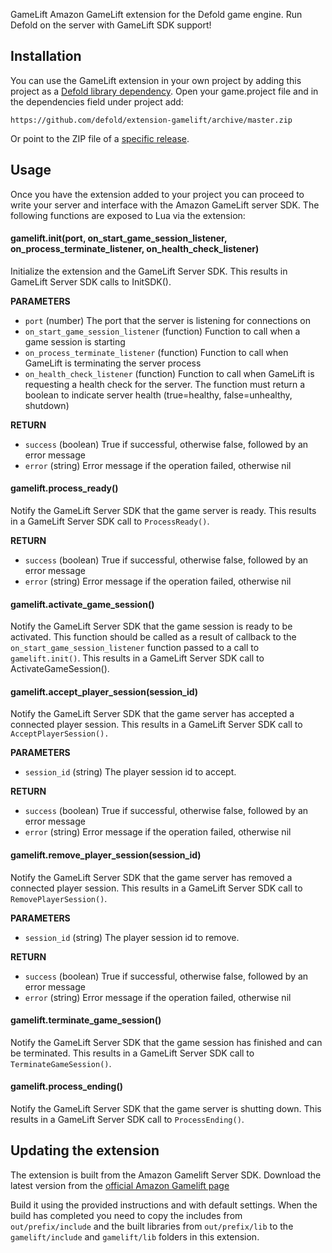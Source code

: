 GameLift
Amazon GameLift extension for the Defold game engine. Run Defold on the server with GameLift SDK support!

## Installation
You can use the GameLift extension in your own project by adding this project as a [Defold library dependency](http://www.defold.com/manuals/libraries/). Open your game.project file and in the dependencies field under project add:

	https://github.com/defold/extension-gamelift/archive/master.zip

Or point to the ZIP file of a [specific release](https://github.com/defold/extension-gamelift/releases).

## Usage
Once you have the extension added to your project you can proceed to write your server and interface with the Amazon GameLift server SDK. The following functions are exposed to Lua via the extension:

#### gamelift.init(port, on_start_game_session_listener, on_process_terminate_listener, on_health_check_listener)
Initialize the extension and the GameLift Server SDK. This results in GameLift Server SDK calls to InitSDK().

**PARAMETERS**
* ```port``` (number) The port that the server is listening for connections on
* ```on_start_game_session_listener``` (function) Function to call when a game session is starting
* ```on_process_terminate_listener``` (function) Function to call when GameLift is terminating the server process
* ```on_health_check_listener``` (function) Function to call when GameLift is requesting a health check for the server. The function must return a boolean to indicate server health (true=healthy, false=unhealthy, shutdown)

**RETURN**
* ```success``` (boolean) True if successful, otherwise false, followed by an error message
* ```error``` (string) Error message if the operation failed, otherwise nil

#### gamelift.process_ready()
Notify the GameLift Server SDK that the game server is ready. This results in a GameLift Server SDK call to ```ProcessReady()```.

**RETURN**
* ```success``` (boolean) True if successful, otherwise false, followed by an error message
* ```error``` (string) Error message if the operation failed, otherwise nil

#### gamelift.activate_game_session()
Notify the GameLift Server SDK that the game session is ready to be activated. This function should be called as a result of callback to the ```on_start_game_session_listener``` function passed to a call to ```gamelift.init()```. This results in a GameLift Server SDK call to ActivateGameSession().

#### gamelift.accept_player_session(session_id)
Notify the GameLift Server SDK that the game server has accepted a connected player session. This results in a GameLift Server SDK call to ```AcceptPlayerSession().```

**PARAMETERS**
* ```session_id``` (string) The player session id to accept.

**RETURN**
* ```success``` (boolean) True if successful, otherwise false, followed by an error message
* ```error``` (string) Error message if the operation failed, otherwise nil

#### gamelift.remove_player_session(session_id)
Notify the GameLift Server SDK that the game server has removed a connected player session. This results in a GameLift Server SDK call to ```RemovePlayerSession()```.

**PARAMETERS**
* ```session_id``` (string) The player session id to remove.

**RETURN**
* ```success``` (boolean) True if successful, otherwise false, followed by an error message
* ```error``` (string) Error message if the operation failed, otherwise nil

#### gamelift.terminate_game_session()
Notify the GameLift Server SDK that the game session has finished and can be terminated. This results in a GameLift Server SDK call to ```TerminateGameSession()```.

#### gamelift.process_ending()
Notify the GameLift Server SDK that the game server is shutting down. This results in a GameLift Server SDK call to ```ProcessEnding()```.


## Updating the extension
The extension is built from the Amazon Gamelift Server SDK. Download the latest version from the [official Amazon Gamelift page](https://aws.amazon.com/gamelift/getting-started/)

Build it using the provided instructions and with default settings. When the build has completed you need to copy the includes from `out/prefix/include` and the built libraries from `out/prefix/lib` to the `gamelift/include` and `gamelift/lib` folders in this extension.
